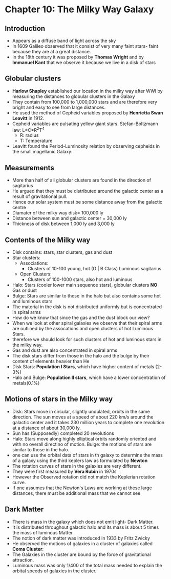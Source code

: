 # Chapter 10: The Milky Way Galaxy

## Introduction
- Appears as a diffuse band of light across the sky
- In 1609 Galileo observed that it consist of very many faint stars- faint because they are at a great distance.
- In the 18th century it was proposed by __Thomas Wright__ and by __Immanuel Kant__ that we observe it because we live in a disk of stars

## Globular clusters
- __Harlow Shapley__ established our location in the milky way after WWI by measuring the distances to globular clusters in the Galaxy
- They contain from 100,000 to 1,000,000 stars and are therefore very bright and easy to see from large distances.
- He used the method of Cepheid variables proposed by __Henrietta Swan Leavitt__ in 1912.
- Cepheid variables are pulsating yellow giant stars.
Stefan-Boltzmann law: L=C*R<sup>2</sup>T<sup>4</sup>
  - R: radius
  - T: Temperature
- Leavitt found the Period-Luminosity relation by observing cepheids in the small magellanic Galaxy:

## Measurements
- More than half of all globular clusters are found in the direction of sagitarius
- He argued that they must be distributed around the galactic center as a result of gravitational pull.
- Hence our solar system must be some distance away from the galactic centre
- Diamater of the milky way disk= 100,000 ly
- Distance between sun and galactic center = 30,000 ly
- Thickness of disk between 1,000 ly and 3,000 ly

## Contents of the Milky way
- Disk contains: stars, star clusters, gas and dust
- Star clusters:
  - Associations:
    - Clusters of 10-100 young, hot (O | B Class) Luminous sagitarius
  - Open Clusters:
    - Clusters of 100-1000 stars, also hot and luminous
- Halo: Stars (cooler lower main sequence stars), globular clusters __NO__ Gas or dust
- Bulge: Stars are similar to those in the halo but also contains some hot and luminous stars
- The material in the disk is not distributed uniformly but is concentrated in spiral arms
- How do we know that since the gas and the dust block our view?
- When we look at other spiral galaxies we observe that their spiral arms are outlined by the assocations and open clusters of hot Luminous Stars.
- therefore we should look for such clusters of hot and luminous stars in the milky way.
- Gas and dust are also concentrated in spiral arms
- The disk stars differ from those in the halo and the bulge by their content of elements heavier than He
- Disk Stars: __Population I Stars__, which have higher content of metals (2-3%)
- Halo and Bulge: __Population II stars__, which have a lower concentration of metals(0.1%)

## Motions of stars in the Milky way
- Disk: Stars move in circular, slightly undulated, orbits in the same direction. The sun moves at a speed of about 220 km/s around the galactic center and it takes 230 million years to complete one revolution at a distance of about 30,000 ly.
- Sun has (Supposedly) completed 20 revolutions
- Halo: Stars move along highly elliptical orbits randomly oriented and with no overall directino of motion.
Bulge: the motions of stars are similar to those in the halo.
- one can use the orbital data of stars in th galaxy to determine the mass of a galaxy using the third keplers law as formulated by __Newton__
- The rotation curves of stars in the galaxies are very different.
- They were first measured by __Vera Rubin__ in 1970s
- However the Observed rotation did not match the Keplerian rotation curve.
- If one assumes that the Newton's Laws are working at these large distances, there must be additional mass that we cannot see 

## Dark Matter
- There is mass in the galaxy which does not emit light- Dark Matter.
- It is distributed throughout galactic halo and its mass is about 5 times the mass of luminous Matter.
- The notion of dark matter was introduced in 1933 by Fritz Zwicky
- He observed the motions of galaxies in a cluster of galaxies called __Coma Cluster__:
- The Galaxies in the cluster are bound by the force of gravitational attraction.
- Luminous mass was only 1/400 of the total mass needed to explain the orbital speeds of galaxies in the cluster.
